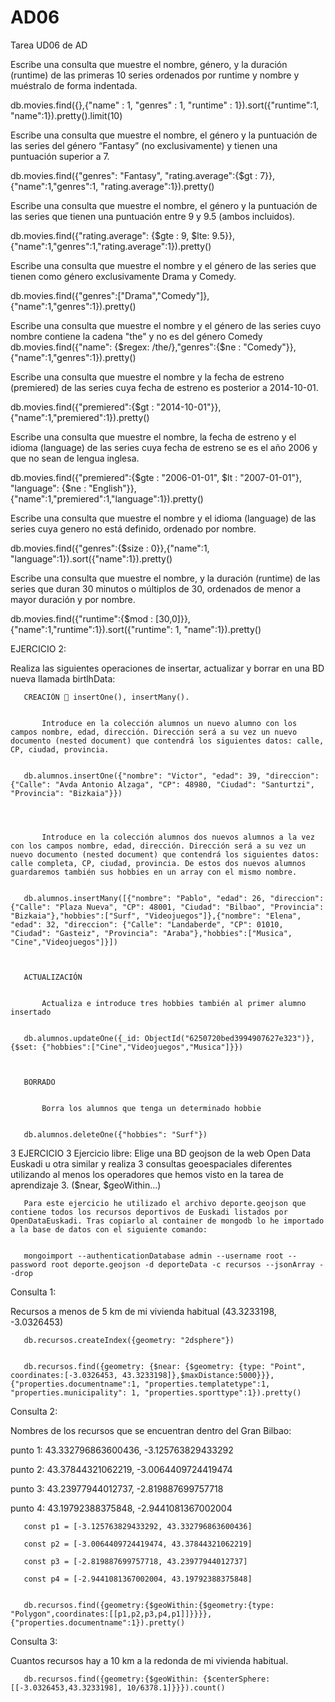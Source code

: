 # AD06
Tarea UD06 de AD


Escribe una consulta que muestre el nombre, género, y la duración (runtime) de las primeras 10 series
ordenados por runtime y nombre y muéstralo de forma indentada.

db.movies.find({},{"name" : 1, "genres" : 1, "runtime" : 1}).sort({"runtime":1,
"name":1}).pretty().limit(10)


Escribe una consulta que muestre el nombre, el género y la puntuación de las series del género “Fantasy”
(no exclusivamente) y tienen una puntuación superior a 7.

db.movies.find({"genres": "Fantasy", "rating.average":{$gt : 7}},{"name":1,"genres":1,
"rating.average":1}).pretty()


Escribe una consulta que muestre el nombre, el género y la puntuación de las series que tienen una
puntuación entre 9 y 9.5 (ambos incluidos).

db.movies.find({"rating.average": {$gte : 9, $lte: 9.5}},
{"name":1,"genres":1,"rating.average":1}).pretty()


Escribe una consulta que muestre el nombre y el género de las series que tienen como género
exclusivamente Drama y Comedy.

db.movies.find({"genres":["Drama","Comedy"]},{"name":1,"genres":1}).pretty()


Escribe una consulta que muestre el nombre y el género de las series cuyo nombre contiene la cadena
"the" y no es del género Comedy
db.movies.find({"name": {$regex: /the/},"genres":{$ne : "Comedy"}},{"name":1,"genres":1}).pretty()


Escribe una consulta que muestre el nombre y la fecha de estreno (premiered) de las series cuya fecha
de estreno es posterior a 2014-10-01.

db.movies.find({"premiered":{$gt : "2014-10-01"}},{"name":1,"premiered":1}).pretty()


Escribe una consulta que muestre el nombre, la fecha de estreno y el idioma (language) de las series
cuya fecha de estreno se es el año 2006 y que no sean de lengua inglesa.

db.movies.find({"premiered":{$gte : "2006-01-01", $lt : "2007-01-01"}, "language": {$ne :
"English"}},{"name":1,"premiered":1,"language":1}).pretty()


Escribe una consulta que muestre el nombre y el idioma (language) de las series cuya genero no está
definido, ordenado por nombre.

db.movies.find({"genres":{$size : 0}},{"name":1, "language":1}).sort({"name":1}).pretty()


Escribe una consulta que muestre el nombre, y la duración (runtime) de las series que duran 30 minutos o
múltiplos de 30, ordenados de menor a mayor duración y por nombre.

db.movies.find({"runtime":{$mod : [30,0]}},{"name":1,"runtime":1}).sort({"runtime": 1,
"name":1}).pretty()


EJERCICIO 2:

Realiza las siguientes operaciones de insertar, actualizar y borrar en una BD nueva llamada birtlhData:


       CREACIÓN  insertOne(), insertMany().
       
       
           Introduce en la colección alumnos un nuevo alumno con los campos nombre, edad, dirección. Dirección será a su vez un nuevo documento (nested document) que contendrá los siguientes datos: calle, CP, ciudad, provincia.


       db.alumnos.insertOne({"nombre": "Victor", "edad": 39, "direccion": {"Calle": "Avda Antonio Alzaga", "CP": 48980, "Ciudad": "Santurtzi", "Provincia": "Bizkaia"}})




           Introduce en la colección alumnos dos nuevos alumnos a la vez con los campos nombre, edad, dirección. Dirección será a su vez un nuevo documento (nested document) que contendrá los siguientes datos: calle completa, CP, ciudad, provincia. De estos dos nuevos alumnos guardaremos también sus hobbies en un array con el mismo nombre.


       db.alumnos.insertMany([{"nombre": "Pablo", "edad": 26, "direccion": {"Calle": "Plaza Nueva", "CP": 48001, "Ciudad": "Bilbao", "Provincia": "Bizkaia"},"hobbies":["Surf", "Videojuegos"]},{"nombre": "Elena", "edad": 32, "direccion": {"Calle": "Landaberde", "CP": 01010, "Ciudad": "Gasteiz", "Provincia": "Araba"},"hobbies":["Musica", "Cine","Videojuegos"]}])
       
       
       
       ACTUALIZACIÓN
           
           
           Actualiza e introduce tres hobbies también al primer alumno insertado


       db.alumnos.updateOne({_id: ObjectId("6250720bed3994907627e323")},{$set: {"hobbies":["Cine","Videojuegos","Musica"]}})
       
       
       
       BORRADO
           
           
           Borra los alumnos que tenga un determinado hobbie


       db.alumnos.deleteOne({"hobbies": "Surf"})




3 EJERCICIO 3
Ejercicio libre: Elige una BD geojson de la web Open Data Euskadi u otra similar y realiza 3 consultas geoespaciales diferentes utilizando al menos los operadores que hemos visto en la tarea de aprendizaje 3. ($near, $geoWithin…) 



       Para este ejercicio he utilizado el archivo deporte.geojson que contiene todos los recursos deportivos de Euskadi listados por OpenDataEuskadi. Tras copiarlo al container de mongodb lo he importado a la base de datos con el siguiente comando:
       
       
       mongoimport --authenticationDatabase admin --username root --password root deporte.geojson -d deporteData -c recursos --jsonArray --drop




Consulta 1:

Recursos a menos de 5 km de mi vivienda habitual (43.3233198, -3.0326453)



       db.recursos.createIndex({geometry: "2dsphere"})


       db.recursos.find({geometry: {$near: {$geometry: {type: "Point", coordinates:[-3.0326453, 43.3233198]},$maxDistance:5000}}},{"properties.documentname":1, "properties.templatetype":1, "properties.municipality": 1, "properties.sporttype":1}).pretty()




Consulta 2:


Nombres de los recursos que se encuentran dentro del Gran Bilbao:


punto 1: 43.332796863600436, -3.125763829433292

punto 2: 43.37844321062219, -3.0064409724419474

punto 3: 43.23977944012737, -2.819887699757718

punto 4: 43.19792388375848, -2.9441081367002004




       const p1 = [-3.125763829433292, 43.332796863600436]
       
       const p2 = [-3.0064409724419474, 43.37844321062219]
       
       const p3 = [-2.819887699757718, 43.23977944012737]
       
       const p4 = [-2.9441081367002004, 43.19792388375848]
       
       
       db.recursos.find({geometry:{$geoWithin:{$geometry:{type: "Polygon",coordinates:[[p1,p2,p3,p4,p1]]}}}},{"properties.documentname":1}).pretty()
       




Consulta 3:


Cuantos recursos hay a 10 km a la redonda de mi vivienda habitual.


       db.recursos.find({geometry:{$geoWithin: {$centerSphere: [[-3.0326453,43.3233198], 10/6378.1]}}}).count()

